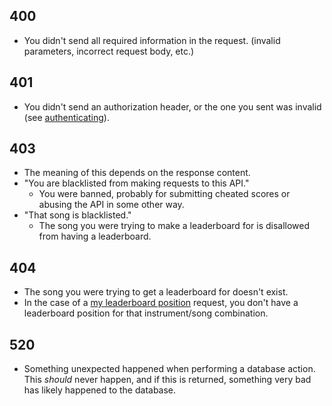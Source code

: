 ## 400
- You didn't send all required information in the request. (invalid parameters, incorrect request body, etc.)
## 401
- You didn't send an authorization header, or the one you sent was invalid (see [authenticating](authenticating.md)).
## 403
 - The meaning of this depends on the response content.
 - "You are blacklisted from making requests to this API."
	 - You were banned, probably for submitting cheated scores or abusing the API in some other way.
- "That song is blacklisted."
	- The song you were trying to make a leaderboard for is disallowed from having a leaderboard.
## 404
- The song you were trying to get a leaderboard for doesn't exist.
- In the case of a [my leaderboard position](../endpoints/my%20leaderboard%20position.md) request, you don't have a leaderboard position for that instrument/song combination.
## 520
 - Something unexpected happened when performing a database action. This *should* never happen, and if this is returned, something very bad has likely happened to the database.